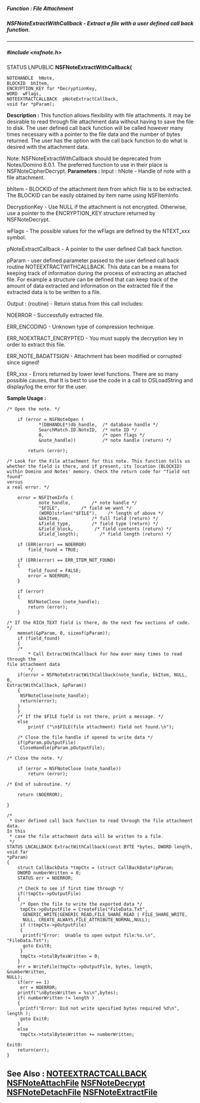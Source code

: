 ##### Function : File Attachment
##### NSFNoteExtractWithCallback - Extract a file with a user defined call back function.
---
##### #include <nsfnote.h>
STATUS LNPUBLIC **NSFNoteExtractWithCallback(**

	NOTEHANDLE  hNote,
	BLOCKID  bhItem,
	ENCRYPTION_KEY far *DecryptionKey,
	WORD  wFlags,
	NOTEEXTRACTCALLBACK  pNoteExtractCallback,
	void far *pParam);
**Description :**
This function allows flexibility with file attachments.  It may be desirable to 
read through file attachment data without having to save the file to disk.  The 
user defined call back function will be called however many times necessary 
with a pointer to the file data and the number of bytes returned.  The user has 
the option with the call back function to do what is desired with the 
attachment data.

   Note: NSFNoteExtractWithCallback should be deprecated from Notes/Domino 
8.0.1. The preferred function to use in their place is NSFNoteCipherDecrypt.
**Parameters :**
Input :
hNote  -  Handle of note with a file attachment.

bhItem  -  BLOCKID of the attachment item from which file is to be extracted.  The BLOCKID can be easily obtained by item name using NSFItemInfo.

DecryptionKey  -  Use NULL if the attachment is not encrypted.  Otherwise, use a pointer to the ENCRYPTION_KEY structure returned by NSFNoteDecrypt.

wFlags  -  The possible values for the wFlags are defined by the NTEXT_xxx symbol.

pNoteExtractCallback  -  A pointer to the user defined Call back function.  

pParam  -  user defined parameter passed to the user defined call back routine NOTEEXTRACTWITHCALLBACK.  This data can be a means for keeping track of information during the process of extracting an attached file.  For example a structure can be defined that can keep track of the amount of data extracted and information on the extracted file if the extracted data is to be written to a file.

Output :
(routine)  -  Return status from this call includes:

NOERROR - Successfully extracted file.

ERR_ENCODING - Unknown type of compression technique.

ERR_NOEXTRACT_ENCRYPTED - You must supply the decryption key in order to extract this file.

ERR_NOTE_BADATTSIGN - Attachment has been modified or corrupted since signed!

ERR_xxx - Errors returned by lower level functions.  There are so many possible causes, that It is best to use the code in a call to OSLoadString and display/log the error for the user.


**Sample Usage :**
```
/* Open the note. */

    if (error = NSFNoteOpen (
            *(DBHANDLE*)db_handle,  /* database handle */
            SearchMatch.ID.NoteID,  /* note ID */
            0,                      /* open flags */
            &note_handle))          /* note handle (return) */

        return (error);

/* Look for the File attachment for this note. This function tells us
whether the field is there, and if present, its location (BLOCKID)
within Domino and Notes' memory. Check the return code for "field not found" 
versus
a real error. */

    error = NSFItemInfo (
            note_handle,        /* note handle */
            "$FILE",        /* field we want */
            (WORD)strlen("$FILE"),    /* length of above */
            &bkItem,            /* full field (return) */
            &field_type,        /* field type (return) */
            &field_block,        /* field contents (return) */
            &field_length);        /* field length (return) */

    if (ERR(error) == NOERROR)
        field_found = TRUE;

    if (ERR(error) == ERR_ITEM_NOT_FOUND)
    {
        field_found = FALSE;
        error = NOERROR;
    }

    if (error)
    {
        NSFNoteClose (note_handle);
        return (error);
    }

/* If the RICH_TEXT field is there, do the next few sections of code. */
	memset(&pParam, 0, sizeof(pParam));
    if (field_found)
    {
	/*
        * Call ExtractWithCallback for how ever many times to read through the 
file attachment data
        */ 
	if(error = NSFNoteExtractWithCallback(note_handle, bkItem, NULL, 0, 
ExtractWithCallback, &pParam))
	{
	 NSFNoteClose(note_handle);
	 return(error);
	}
    }
	/* If the $FILE field is not there, print a message. */
    else
        printf ("\n$FILE(file attachment) field not found.\n");

	/* Close the file handle if opened to write data */
	if(pParam.pOutputFile)
	 CloseHandle(pParam.pOutputFile);

/* Close the note. */

    if (error = NSFNoteClose (note_handle))
        return (error);

/* End of subroutine. */

    return (NOERROR);

}

/*
 * User defined call back function to read through the file attachment data.  
In this
 * case the file attachment data will be written to a file.
 */
STATUS LNCALLBACK ExtractWithCallback(const BYTE *bytes, DWORD length, void far 
*pParam)
{
	struct CallBackData *tmpCtx = (struct CallBackData*)pParam;
	DWORD numberWritten = 0;
	STATUS err = NOERROR;

	/* Check to see if first time through */
	if(!tmpCtx->pOutputFile)
	{
	 /* Open the file to write the exported data */
	 tmpCtx->pOutputFile = CreateFile("FileData.Txt",
	  GENERIC_WRITE|GENERIC_READ,FILE_SHARE_READ | FILE_SHARE_WRITE,
	  NULL, CREATE_ALWAYS,FILE_ATTRIBUTE_NORMAL,NULL);
	 if (!tmpCtx->pOutputFile)
	 {
	  printf("Error:  Unable to open output file:%s.\n", "FileData.Txt");
	  goto Exit0;
	 }
	 tmpCtx->totalBytesWritten = 0;
	}
	err = WriteFile(tmpCtx->pOutputFile, bytes, length, &numberWritten, 
NULL);
	if(err == 1)
	 err = NOERROR;
	printf("\nBytesWritten = %s\n",bytes);
	if( numberWritten != length )
	{
	 printf("Error: Did not write specified bytes required %d\n", length );
	 goto Exit0;
	}
	else
	 tmpCtx->totalBytesWritten += numberWritten;

Exit0:
	return(err);
}
```
**See Also :**
[NOTEEXTRACTCALLBACK](D:/md_files/NOTEEXTRACTCALLBACK.md)
[NSFNoteAttachFile](D:/md_files/NSFNoteAttachFile.md)
[NSFNoteDecrypt](D:/md_files/NSFNoteDecrypt.md)
[NSFNoteDetachFile](D:/md_files/NSFNoteDetachFile.md)
[NSFNoteExtractFile](D:/md_files/NSFNoteExtractFile.md)
---
